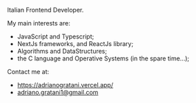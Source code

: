 Italian Frontend Developer. 

My main interests are:
- JavaScript and Typescript;
- NextJs frameworks, and ReactJs library;
- Algorithms and DataStructures;
- the C language and Operative Systems (in the spare time...);

Contact me at:
- https://adrianogratani.vercel.app/
- adriano.gratani1@gmail.com



<!---
AdrianoGratani/AdrianoGratani is a ✨ special ✨ repository because its `README.md` (this file) appears on your GitHub profile.
You can click the Preview link to take a look at your changes.
--->
